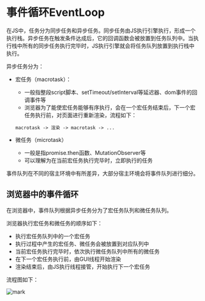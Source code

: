 # 事件循环EventLoop

在JS中，任务分为同步任务和异步任务。同步任务由JS执行引擎执行，形成一个执行栈。异步任务在触发条件达成后，它的回调函数会被放置到任务队列中。当执行栈中所有的同步任务执行完毕时，JS执行引擎就会将任务队列放置到执行栈中执行。

异步任务分为：

- 宏任务（macrotask）：

  - 一般指整段script脚本、setTimeout/setInterval等延迟器、dom事件的回调事件等
  - 浏览器为了能使宏任务能够有序执行，会在一个宏任务结束后，下一个宏任务执行前，对页面进行重新渲染，流程如下：

  `macrotask -> 渲染 -> macrotask -> ...`

- 微任务（microtask）

  - 一般是指promise.then函数、MutationObserver等
  - 可以理解为在当前宏任务执行完毕时，立即执行的任务

事件队列在不同的宿主环境中有所差异，大部分宿主环境会将事件队列进行细分。

## 浏览器中的事件循环

在浏览器中，事件队列根据异步任务分为了宏任务队列和微任务队列。

浏览器执行宏任务和微任务的顺序如下：

- 执行宏任务队列中的一个宏任务
- 执行过程中产生的宏任务、微任务会被放置到对应队列中
- 当前宏任务执行完毕时，依次执行微任务队列中所有的微任务
- 在下一个宏任务执行前，由GUI线程开始渲染
- 渲染结束后，由JS执行线程接管，开始执行下一个宏任务

流程图如下：

![mark](https://camo.githubusercontent.com/6960fe108d5b5064db1751528fc65ed70f08be3f40c25024ceef66370f4ef1b3/68747470733a2f2f692e6c6f6c692e6e65742f323031392f30322f30382f356335643661353238626461662e6a7067)

